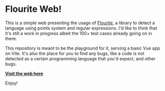 # Flourite Web!

This is a simple web presenting the usage of [Flourite](https://github.com/teknologi-umum/flourite), a library to detect a language using points system and regular expressions. I'd like to think that it's still a work in progress albeit the 100+ test cases already going on in there.

This repository is meant to be the playground for it, serving a basic Vue app on Vite. It's also the place for you to find any bugs, like a code is not detected as a certain programming language that you'd expect, and other bugs.

**[Visit the web here](https://flourite.pages.dev/)**

Enjoy!